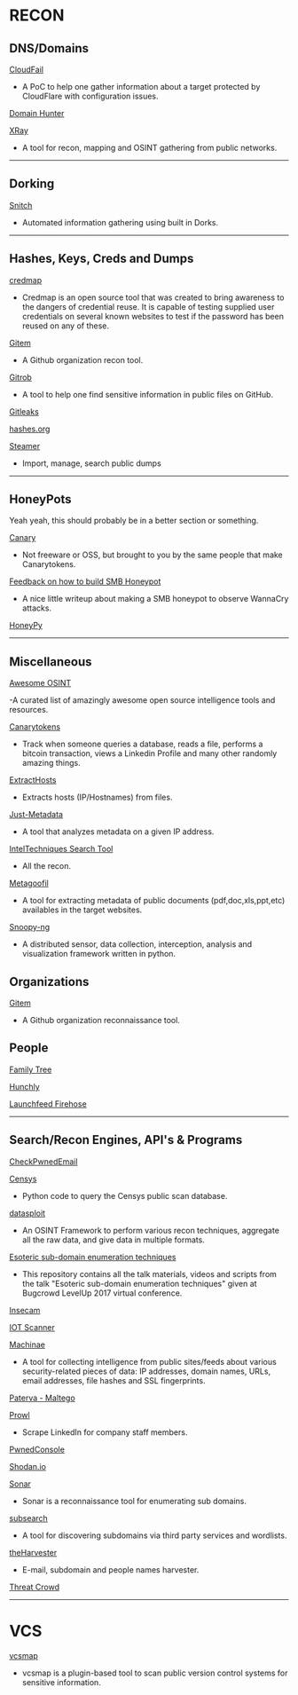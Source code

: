# RECON

## DNS/Domains

[CloudFail](https://github.com/m0rtem/CloudFail)

- A PoC to help one gather information about a target protected by CloudFlare with configuration issues.

[Domain Hunter](https://github.com/minisllc/domainhunter)

[XRay](https://github.com/evilsocket/xray)

- A tool for recon, mapping and OSINT gathering from public networks.

---

## Dorking

[Snitch](https://github.com/Smaash/snitch)

- Automated information gathering using built in Dorks.

---

## Hashes, Keys, Creds and Dumps

[credmap](https://github.com/lightos/credmap)

- Credmap is an open source tool that was created to bring awareness to the dangers of credential reuse. It is capable of testing supplied user credentials on several known websites to test if the password has been reused on any of these.

[Gitem](https://github.com/mschwager/gitem)

- A Github organization recon tool.

[Gitrob](https://github.com/michenriksen/gitrob)

- A tool to help one find sensitive information in public files on GitHub.

[Gitleaks](https://gitleaks.com/)

[hashes.org](https://hashes.org/public.php)

[Steamer](https://github.com/zxsecurity/steamer)

- Import, manage, search public dumps

---

## HoneyPots

Yeah yeah, this should probably be in a better section or something.

[Canary](https://canary.tools/)

- Not freeware or OSS, but brought to you by the same people that make Canarytokens.

[Feedback on how to build SMB Honeypot](https://benkowlab.blogspot.fr/2017/05/feedback-on-how-to-build-smb-honeypot.html)

- A nice little writeup about making a SMB honeypot to observe WannaCry attacks.

[HoneyPy](https://github.com/foospidy/HoneyPy/tree/master/loggers)

---

## Miscellaneous

[Awesome OSINT](https://github.com/jivoi/awesome-osint)

-A curated list of amazingly awesome open source intelligence tools and resources.

[Canarytokens](https://canarytokens.org/generate)

- Track when someone queries a database, reads a file, performs a bitcoin transaction, views a Linkedin Profile and many other randomly amazing things.

[ExtractHosts](https://github.com/bwall/ExtractHosts)

- Extracts hosts (IP/Hostnames) from files.

[Just-Metadata](https://github.com/ChrisTruncer/Just-Metadata)

- A tool that analyzes metadata on a given IP address.

[IntelTechniques Search Tool](https://inteltechniques.com/menu.html)

- All the recon.

[Metagoofil](https://github.com/laramies/metagoofil)

- A tool for extracting metadata of public documents (pdf,doc,xls,ppt,etc) availables in the target websites.

[Snoopy-ng](https://github.com/sensepost/snoopy-ng)

- A distributed sensor, data collection, interception, analysis and visualization framework written in python.

## Organizations

[Gitem](https://github.com/mschwager/gitem)

- A Github organization reconnaissance tool.

## People

[Family Tree](http://www.familytreenow.com/)

[Hunchly](https://hunch.ly/)

[Launchfeed Firehose](http://internetawacs.jesterscourt.cc/launchfeed-firehose.php)

---

## Search/Recon Engines, API's & Programs

[CheckPwnedEmail](https://github.com/Techno-Hwizrdry/checkpwnedemails)

[Censys](https://github.com/gelim/censys_)

- Python code to query the Censys public scan database.

[datasploit](https://github.com/DataSploit/datasploit)

- An OSINT Framework to perform various recon techniques, aggregate all the raw data, and give data in multiple formats.

[Esoteric sub-domain enumeration techniques](https://github.com/appsecco/bugcrowd-levelup-subdomain-enumeration)

- This repository contains all the talk materials, videos and scripts from the talk "Esoteric sub-domain enumeration techniques" given at Bugcrowd LevelUp 2017 virtual conference.

[Insecam](http://insecam.org/)

[IOT Scanner](http://iotscanner.bullguard.com/)

[Machinae](https://github.com/HurricaneLabs/machinae)

- A tool for collecting intelligence from public sites/feeds about various security-related pieces of data: IP addresses, domain names, URLs, email addresses, file hashes and SSL fingerprints.

[Paterva - Maltego](https://www.paterva.com/web7/index.php)

[Prowl](https://github.com/nettitude/Prowl)

- Scrape LinkedIn for company staff members.

[PwnedConsole](https://github.com/K0FIN/PwnedConsole)

[Shodan.io](https://www.shodan.io/)

[Sonar](https://github.com/jrozner/sonar)

- Sonar is a reconnaissance tool for enumerating sub domains.

[subsearch](https://github.com/gavia/subsearch)

- A tool for discovering subdomains via third party services and wordlists.

[theHarvester](https://github.com/laramies/theHarvester)

- E-mail, subdomain and people names harvester.

[Threat Crowd](https://threatcrowd.org/)

---

# VCS

[vcsmap](https://github.com/melvinsh/vcsmap)

- vcsmap is a plugin-based tool to scan public version control systems for sensitive information.
